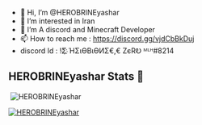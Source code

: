 - 👋 Hi, I’m @HEROBRINEyashar
- 👀 I’m interested in Iran
- 💞️ I’m A discord and Minecraft Developer
- 📫 How to reach me : https://discord.gg/vjdCbBkDuj
- discord Id :  !Σ҉        ΉΣɩӨBɩӨИΣ€,€ ZєRᎧ ᴹᴸᴴ#8214

<!---
HEROBRINEyashar/HEROBRINEyashar is a ✨ special ✨ repository because its `README.md` (this file) appears on your GitHub profile.
You can click the Preview link to take a look at your changes.
--->
## <h2 align="left">HEROBRINEyashar Stats 🧮</h2>
<p>&nbsp;<img align="center" src="https://github-readme-stats.vercel.app/api?username=HEROBRINEyashar&show_icons=true&locale=en" alt="HEROBRINEyashar" /></p>

<p align="left"> <a href="https://github.com/ryo-ma/github-profile-trophy"><img src="https://github-profile-trophy.vercel.app/?username=HEROBRINEyashar" alt="HEROBRINEyashar" /></a></p> 
